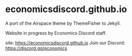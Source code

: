 # economicsdiscord.github.io

A port of the Airspace theme by ThemeFisher to Jekyll.

Website in progress by Economics Discord staff.

site: https://economicsdiscord.github.io
Join our Discord: https://discord.gg/economics
